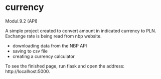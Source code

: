 # currency
Modul.9.2 (API)

A simple project created to convert amount in indicated currency to PLN. Exchange rate is being read from nbp website.

* downloading data from the NBP API
* saving to csv file 
* creating a currency calculator

To see the finished page, run flask and open the address: http://localhost:5000.
